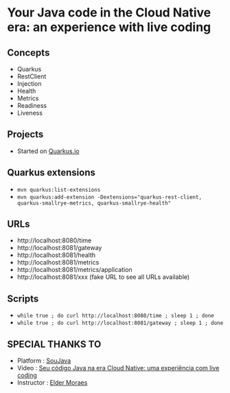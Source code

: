 # Your Java code in the Cloud Native era: an experience with live coding

## Concepts

- Quarkus
- RestClient
- Injection
- Health
- Metrics
- Readiness
- Liveness

## Projects

- Started on [Quarkus.io](https://code.quarkus.io/)

## Quarkus extensions

- `mvn quarkus:list-extensions`
- `mvn quarkus:add-extension -Dextensions="quarkus-rest-client, quarkus-smallrye-metrics, quarkus-smallrye-health"`

## URLs

- http://localhost:8080/time
- http://localhost:8081/gateway
- http://localhost:8081/health
- http://localhost:8081/metrics
- http://localhost:8081/metrics/application
- http://localhost:8081/xxx (fake URL to see all URLs available)

## Scripts

- `while true ; do curl http://localhost:8080/time ; sleep 1 ; done`
- `while true ; do curl http://localhost:8081/gateway ; sleep 1 ; done`

## SPECIAL THANKS TO 
- Platform : [SouJava](https://www.youtube.com/channel/UCH0qj1HFZ9jy0w87YfMSA7w) 
- Video : [Seu código Java na era Cloud Native: uma experiência com live coding](https://www.youtube.com/watch?v=1Yqgl582pw8)
- Instructor : [Elder Moraes](https://github.com/eldermoraes/)
